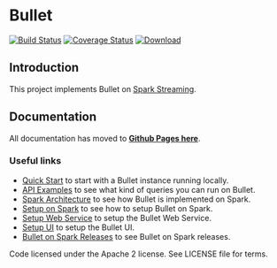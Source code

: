 # Bullet

[![Build Status](https://travis-ci.org/bullet-db/bullet-spark.svg?branch=master)](https://travis-ci.org/bullet-db/bullet-spark) [![Coverage Status](https://coveralls.io/repos/github/bullet-db/bullet-spark/badge.svg?branch=master)](https://coveralls.io/github/bullet-db/bullet-spark?branch=master) [![Download](https://api.bintray.com/packages/yahoo/maven/bullet-spark/images/download.svg) ](https://bintray.com/yahoo/maven/bullet-spark/_latestVersion)

## Introduction

This project implements Bullet on [Spark Streaming](https://spark.apache.org/streaming).

## Documentation

All documentation has moved to **[Github Pages here](https://bullet.github.io/)**.

### Useful links

* [Quick Start](https://bullet-db.github.io/quick-start/) to start with a Bullet instance running locally.
* [API Examples](https://bullet-db.github.io/ws/examples/) to see what kind of queries you can run on Bullet.
* [Spark Architecture](https://bullet-db.github.io/backend/spark-architecture/) to see how Bullet is implemented on Spark.
* [Setup on Spark](https://bullet-db.github.io/backend/spark-setup/) to see how to setup Bullet on Spark.
* [Setup Web Service](https://bullet-db.github.io/ws/setup/) to setup the Bullet Web Service.
* [Setup UI](https://bullet-db.github.io/ui/setup/) to setup the Bullet UI.
* [Bullet on Spark Releases](https://bullet-db.github.io/releases/#bullet-spark) to see Bullet on Spark releases.

Code licensed under the Apache 2 license. See LICENSE file for terms.
